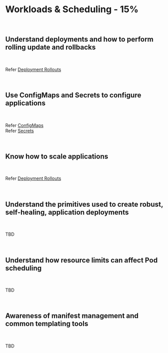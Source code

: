 # Workloads & Scheduling - 15%

<br />

## Understand deployments and how to perform rolling update and rollbacks

<br />

Refer [Deployment Rollouts](../deployments.md#deployment-rollout)

<br />

## Use ConfigMaps and Secrets to configure applications

<br />

Refer [ConfigMaps](../configmaps.md)  
Refer [Secrets](../secrets.md)  

<br />

## Know how to scale applications

<br />

Refer [Deployment Rollouts](../deployments.md#deployment-scaling)

<br />

## Understand the primitives used to create robust, self-healing, application deployments

<br />

TBD

<br />

## Understand how resource limits can affect Pod scheduling

<br />

TBD

<br />

## Awareness of manifest management and common templating tools

<br />

TBD

<br />
